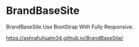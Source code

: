 # BrandBaseSite
BrandBaseSite Use BootStrap With Fully Responsive.

https://ashrafulisalm34.github.io/BrandBaseSite/
